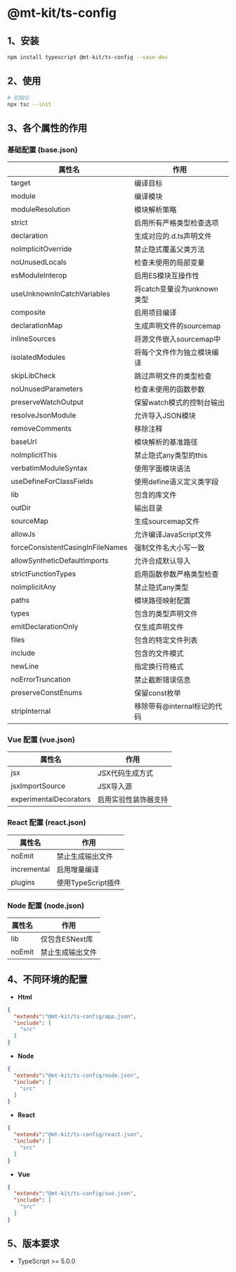 # @mt-kit/ts-config

## 1、安装

```bash
npm install typescript @mt-kit/ts-config --save-dev
```

## 2、使用

```bash
# 初始化
npx tsc --init
```

## 3、各个属性的作用

### 基础配置 (base.json)

| 属性名 | 作用 |
| --- | --- |
| target | 编译目标 |
| module | 编译模块 |
| moduleResolution | 模块解析策略 |
| strict | 启用所有严格类型检查选项 |
| declaration | 生成对应的.d.ts声明文件 |
| noImplicitOverride | 禁止隐式覆盖父类方法 |
| noUnusedLocals | 检查未使用的局部变量 |
| esModuleInterop | 启用ES模块互操作性 |
| useUnknownInCatchVariables | 将catch变量设为unknown类型 |
| composite | 启用项目编译 |
| declarationMap | 生成声明文件的sourcemap |
| inlineSources | 将源文件嵌入sourcemap中 |
| isolatedModules | 将每个文件作为独立模块编译 |
| skipLibCheck | 跳过声明文件的类型检查 |
| noUnusedParameters | 检查未使用的函数参数 |
| preserveWatchOutput | 保留watch模式的控制台输出 |
| resolveJsonModule | 允许导入JSON模块 |
| removeComments | 移除注释 |
| baseUrl | 模块解析的基准路径 |
| noImplicitThis | 禁止隐式any类型的this |
| verbatimModuleSyntax | 使用字面模块语法 |
| useDefineForClassFields | 使用define语义定义类字段 |
| lib | 包含的库文件 |
| outDir | 输出目录 |
| sourceMap | 生成sourcemap文件 |
| allowJs | 允许编译JavaScript文件 |
| forceConsistentCasingInFileNames | 强制文件名大小写一致 |
| allowSyntheticDefaultImports | 允许合成默认导入 |
| strictFunctionTypes | 启用函数参数严格类型检查 |
| noImplicitAny | 禁止隐式any类型 |
| paths | 模块路径映射配置 |
| types | 包含的类型声明文件 |
| emitDeclarationOnly | 仅生成声明文件 |
| files | 包含的特定文件列表 |
| include | 包含的文件模式 |
| newLine | 指定换行符格式 |
| noErrorTruncation | 禁止截断错误信息 |
| preserveConstEnums | 保留const枚举 |
| stripInternal | 移除带有@internal标记的代码 |

### Vue 配置 (vue.json)

| 属性名 | 作用 |
| --- | --- |
| jsx | JSX代码生成方式 |
| jsxImportSource | JSX导入源 |
| experimentalDecorators | 启用实验性装饰器支持 |

### React 配置 (react.json)

| 属性名 | 作用 |
| --- | --- |
| noEmit | 禁止生成输出文件 |
| incremental | 启用增量编译 |
| plugins | 使用TypeScript插件 |

### Node 配置 (node.json)

| 属性名 | 作用 |
| --- | --- |
| lib | 仅包含ESNext库 |
| noEmit | 禁止生成输出文件 |

## 4、不同环境的配置

- **Html**

```json
{
  "extends":"@mt-kit/ts-config/app.json",
  "include": [
    "src"
  ]
}
```

- **Node**

```json
{
  "extends":"@mt-kit/ts-config/node.json",
  "include": [
    "src"
  ]
}
```

- **React**

```json
{
  "extends":"@mt-kit/ts-config/react.json",
  "include": [
    "src"
  ]
}
```

- **Vue**

```json
{
  "extends":"@mt-kit/ts-config/vue.json",
  "include": [
    "src"
  ]
}
```

## 5、版本要求

- TypeScript >= 5.0.0
